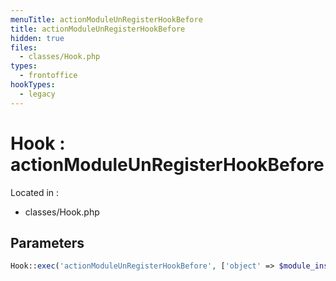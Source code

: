 ```yaml
---
menuTitle: actionModuleUnRegisterHookBefore
title: actionModuleUnRegisterHookBefore
hidden: true
files:
  - classes/Hook.php
types:
  - frontoffice
hookTypes:
  - legacy
---
```


# Hook : actionModuleUnRegisterHookBefore

Located in :

  - classes/Hook.php

## Parameters

```php
Hook::exec('actionModuleUnRegisterHookBefore', ['object' => $module_instance, 'hook_name' => $hook_name]);
```